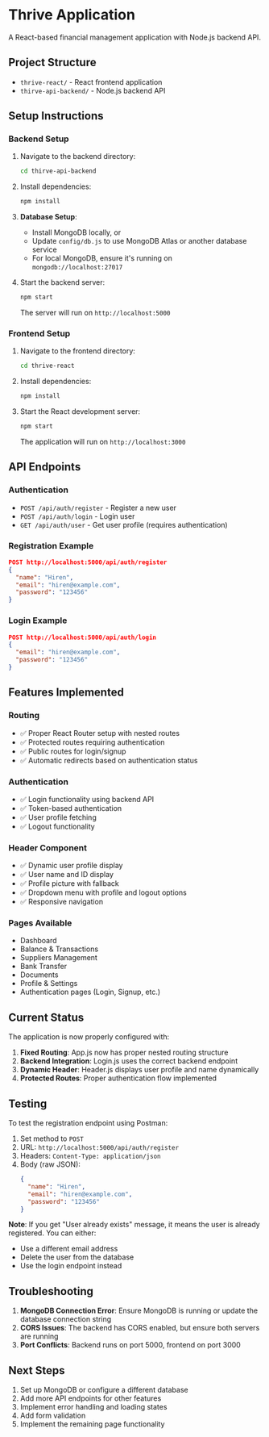 # Thrive Application

A React-based financial management application with Node.js backend API.

## Project Structure

- `thrive-react/` - React frontend application
- `thirve-api-backend/` - Node.js backend API

## Setup Instructions

### Backend Setup

1. Navigate to the backend directory:
   ```bash
   cd thirve-api-backend
   ```

2. Install dependencies:
   ```bash
   npm install
   ```

3. **Database Setup**: 
   - Install MongoDB locally, or
   - Update `config/db.js` to use MongoDB Atlas or another database service
   - For local MongoDB, ensure it's running on `mongodb://localhost:27017`

4. Start the backend server:
   ```bash
   npm start
   ```
   The server will run on `http://localhost:5000`

### Frontend Setup

1. Navigate to the frontend directory:
   ```bash
   cd thrive-react
   ```

2. Install dependencies:
   ```bash
   npm install
   ```

3. Start the React development server:
   ```bash
   npm start
   ```
   The application will run on `http://localhost:3000`

## API Endpoints

### Authentication
- `POST /api/auth/register` - Register a new user
- `POST /api/auth/login` - Login user
- `GET /api/auth/user` - Get user profile (requires authentication)

### Registration Example
```json
POST http://localhost:5000/api/auth/register
{
  "name": "Hiren",
  "email": "hiren@example.com",
  "password": "123456"
}
```

### Login Example
```json
POST http://localhost:5000/api/auth/login
{
  "email": "hiren@example.com",
  "password": "123456"
}
```

## Features Implemented

### Routing
- ✅ Proper React Router setup with nested routes
- ✅ Protected routes requiring authentication
- ✅ Public routes for login/signup
- ✅ Automatic redirects based on authentication status

### Authentication
- ✅ Login functionality using backend API
- ✅ Token-based authentication
- ✅ User profile fetching
- ✅ Logout functionality

### Header Component
- ✅ Dynamic user profile display
- ✅ User name and ID display
- ✅ Profile picture with fallback
- ✅ Dropdown menu with profile and logout options
- ✅ Responsive navigation

### Pages Available
- Dashboard
- Balance & Transactions
- Suppliers Management
- Bank Transfer
- Documents
- Profile & Settings
- Authentication pages (Login, Signup, etc.)

## Current Status

The application is now properly configured with:

1. **Fixed Routing**: App.js now has proper nested routing structure
2. **Backend Integration**: Login.js uses the correct backend endpoint
3. **Dynamic Header**: Header.js displays user profile and name dynamically
4. **Protected Routes**: Proper authentication flow implemented

## Testing

To test the registration endpoint using Postman:

1. Set method to `POST`
2. URL: `http://localhost:5000/api/auth/register`
3. Headers: `Content-Type: application/json`
4. Body (raw JSON):
   ```json
   {
     "name": "Hiren",
     "email": "hiren@example.com",
     "password": "123456"
   }
   ```

**Note**: If you get "User already exists" message, it means the user is already registered. You can either:
- Use a different email address
- Delete the user from the database
- Use the login endpoint instead

## Troubleshooting

1. **MongoDB Connection Error**: Ensure MongoDB is running or update the database connection string
2. **CORS Issues**: The backend has CORS enabled, but ensure both servers are running
3. **Port Conflicts**: Backend runs on port 5000, frontend on port 3000

## Next Steps

1. Set up MongoDB or configure a different database
2. Add more API endpoints for other features
3. Implement error handling and loading states
4. Add form validation
5. Implement the remaining page functionality 